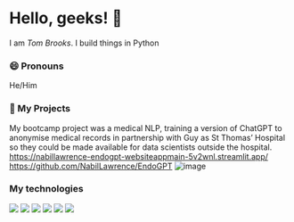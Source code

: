 # Hello, geeks! 👋

I am _Tom Brooks_. I build things in Python

### 😄 Pronouns
He/Him

### 🌱 My Projects
My bootcamp project was a medical NLP, training a version of ChatGPT to anonymise medical records in partnership with Guy as St Thomas’ Hospital so they could be made available for data scientists outside the hospital.
https://nabillawrence-endogpt-websiteappmain-5v2wnl.streamlit.app/
https://github.com/NabilLawrence/EndoGPT
![image](https://user-images.githubusercontent.com/76474068/226667719-72f04a25-3902-41ed-a9a6-9b67828af353.png)



### My technologies

![](https://img.shields.io/badge/-Python-black?logo=python&style=plastic)  ![](https://img.shields.io/badge/-TensorFlow-black?logo=tensorflow&style=plastic)  ![](https://img.shields.io/badge/-GCP-black?logo=googlecloud&style=plastic)  ![](https://img.shields.io/badge/-NumPy-black?logo=numpy&style=plastic)  ![](https://img.shields.io/badge/-Pandas-black?logo=pandas&style=plastic)  ![](https://img.shields.io/badge/-Git-black?logo=git&style=plastic)




<!--
**tombrooks248/tombrooks248** is a ✨ _special_ ✨ repository because its `README.md` (this file) appears on your GitHub profile.

Here are some ideas to get you started:

- 🔭 I’m currently working on ...
- 🌱 I’m currently learning ...
- 👯 I’m looking to collaborate on ...
- 🤔 I’m looking for help with ...
- 💬 Ask me about ...
- 📫 How to reach me: ...
- 😄 Pronouns: ...
- ⚡ Fun fact: ...
-->
